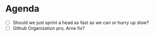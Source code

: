 # Agenda

- [ ] Should we just sprint a head as fast as we can or hurry up slow?
- [ ] Github Organization pro, Arne fix?
